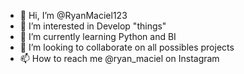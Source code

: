 - 👋 Hi, I’m @RyanMaciel123
- 👀 I’m interested in Develop "things"
- 🌱 I’m currently learning Python and BI
- 💞️ I’m looking to collaborate on all possibles projects
- 📫 How to reach me @ryan_maciel on Instagram

<!---
RyanMaciel123/RyanMaciel123 is a ✨ special ✨ repository because its `README.md` (this file) appears on your GitHub profile.
You can click the Preview link to take a look at your changes.
--->
